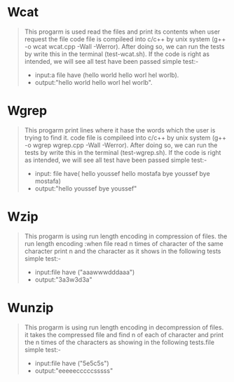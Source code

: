 # Wcat 
> This progarm is used read the files and print its contents when user request the file 
> code file is compileed into c/c++ by unix system (g++ -o wcat wcat.cpp -Wall -Werror).
> After doing so, we can run the tests by write this in the terminal (test-wcat.sh). 
> If the code is right as intended, we will see all test have been passed
> simple test:-
> + input:a file have (hello world hello worl hel worlb). 
> + output:"hello world hello worl hel worlb".  

# Wgrep
> This progarm print lines where it hase the words which the user is trying to find it.
> code file is compileed into c/c++ by unix system (g++ -o wgrep wgrep.cpp -Wall -Werror). 
> After doing so, we can run the tests by write this in the terminal (test-wgrep.sh). 
> If the code is right as intended, we will see all test have been passed
> simple test:-
> + input: 
> file have(
> hello youssef
> hello mostafa 
> bye youssef
> bye mostafa)
> + output:"hello youssef 
> bye youssef" 


# Wzip
> This progarm is using run length encoding in compression of files.
> the run length encoding :when file read n times of character of the same character print n and the character as it shows in the following tests
> simple test:-
> + input:file have ("aaawwwdddaaa")
> + output:"3a3w3d3a" 


# Wunzip
> This progarm is using run length encoding in decompression of files.
> it takes the compressed file and find n of each of character and print the n times of the characters as showing in the following tests.file 
> simple test:-
> + input:file have ("5e5c5s")
> + output:"eeeeecccccsssss" 

